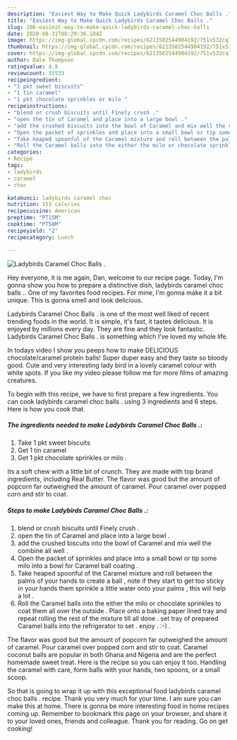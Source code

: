 ```yaml
---
description: "Easiest Way to Make Quick Ladybirds Caramel Choc Balls ."
title: "Easiest Way to Make Quick Ladybirds Caramel Choc Balls ."
slug: 206-easiest-way-to-make-quick-ladybirds-caramel-choc-balls
date: 2020-08-31T08:29:36.184Z
image: https://img-global.cpcdn.com/recipes/6213502544904192/751x532cq70/ladybirds-caramel-choc-balls-recipe-main-photo.jpg
thumbnail: https://img-global.cpcdn.com/recipes/6213502544904192/751x532cq70/ladybirds-caramel-choc-balls-recipe-main-photo.jpg
cover: https://img-global.cpcdn.com/recipes/6213502544904192/751x532cq70/ladybirds-caramel-choc-balls-recipe-main-photo.jpg
author: Dale Thompson
ratingvalue: 4.9
reviewcount: 35533
recipeingredient:
- "1 pkt sweet biscuits"
- "1 tin caramel"
- "1 pkt chocolate sprinkles or milo "
recipeinstructions:
- "blend or crush biscuits until Finely crush ."
- "open the tin of Caramel and place into a large bowl ."
- "add the crushed biscuits into the bowl of Caramel and mix well the combine all well ."
- "Open the packet of sprinkles and place into a small bowl or tip some milo into a bowl for Caramel ball coating ."
- "Take heaped spoonful of the Caramel mixture and roll between the palms of your hands to create a ball , note if they start to get too sticky in your hands them sprinkle a little water onto your palms , this will help a lot ."
- "Roll the Caramel balls into the either the milo or chocolate sprinkles to coat them all over the outside . Place onto a baking paper lined tray and repeat rolling the rest of the mixture till all done . set tray of prepared Caramel balls into the refrigerator to set . enjoy . :-) ."
categories:
- Recipe
tags:
- ladybirds
- caramel
- choc

katakunci: ladybirds caramel choc 
nutrition: 153 calories
recipecuisine: American
preptime: "PT15M"
cooktime: "PT50M"
recipeyield: "2"
recipecategory: Lunch

---
```



![Ladybirds Caramel Choc Balls .](https://img-global.cpcdn.com/recipes/6213502544904192/751x532cq70/ladybirds-caramel-choc-balls-recipe-main-photo.jpg)

Hey everyone, it is me again, Dan, welcome to our recipe page. Today, I'm gonna show you how to prepare a distinctive dish, ladybirds caramel choc balls .. One of my favorites food recipes. For mine, I'm gonna make it a bit unique. This is gonna smell and look delicious.

Ladybirds Caramel Choc Balls . is one of the most well liked of recent trending foods in the world. It is simple, it's fast, it tastes delicious. It is enjoyed by millions every day. They are fine and they look fantastic. Ladybirds Caramel Choc Balls . is something which I've loved my whole life.

In todays video I show you peeps how to make DELICIOUS chocolate/caramel protein balls! Super duper easy and they taste so bloody good. Cute and very interesting lady bird in a lovely caramel colour with white spots. If you like my video please follow me for more films of amazing creatures.


To begin with this recipe, we have to first prepare a few ingredients. You can cook ladybirds caramel choc balls . using 3 ingredients and 6 steps. Here is how you cook that.

<!--inarticleads1-->

##### The ingredients needed to make Ladybirds Caramel Choc Balls .:

1. Take 1 pkt sweet biscuits
1. Get 1 tin caramel
1. Get 1 pkt chocolate sprinkles or milo .


Its a soft chew with a little bit of crunch. They are made with top brand ingredients, including Real Butter. The flavor was good but the amount of popcorn far outweighed the amount of caramel. Pour caramel over popped corn and stir to coat. 

<!--inarticleads2-->

##### Steps to make Ladybirds Caramel Choc Balls .:

1. blend or crush biscuits until Finely crush .
1. open the tin of Caramel and place into a large bowl .
1. add the crushed biscuits into the bowl of Caramel and mix well the combine all well .
1. Open the packet of sprinkles and place into a small bowl or tip some milo into a bowl for Caramel ball coating .
1. Take heaped spoonful of the Caramel mixture and roll between the palms of your hands to create a ball , note if they start to get too sticky in your hands them sprinkle a little water onto your palms , this will help a lot .
1. Roll the Caramel balls into the either the milo or chocolate sprinkles to coat them all over the outside . Place onto a baking paper lined tray and repeat rolling the rest of the mixture till all done . set tray of prepared Caramel balls into the refrigerator to set . enjoy . :-) .


The flavor was good but the amount of popcorn far outweighed the amount of caramel. Pour caramel over popped corn and stir to coat. Caramel coconut balls are popular in both Ghana and Nigeria and are the perfect homemade sweet treat. Here is the recipe so you can enjoy it too. Handling the caramel with care, form balls with your hands, two spoons, or a small scoop. 

So that is going to wrap it up with this exceptional food ladybirds caramel choc balls . recipe. Thank you very much for your time. I am sure you can make this at home. There is gonna be more interesting food in home recipes coming up. Remember to bookmark this page on your browser, and share it to your loved ones, friends and colleague. Thank you for reading. Go on get cooking!
